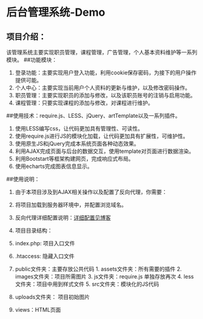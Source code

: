 # 后台管理系统-Demo
## 项目介绍：
该管理系统主要实现职员管理，课程管理，广告管理，个人基本资料维护等一系列模块。
##功能模块：
1. 登录功能：主要实现用户登入功能，利用cookie保存密码，为接下的用户操作提供可能。
2. 个人中心：主要实现当前用户个人资料的更新与维护，以及修改密码操作。
3. 职员管理：主要实现职员的添加与修改，以及该职员账号的注销与启用功能。
4. 课程管理：只要实现课程的添加与修改，对课程进行维护。

##使用技术：require.js、LESS、jQuery、artTemplate以及一系列插件。
1. 使用LESS编写css，让代码更加具有管理性、可读性。
2. 使用require.js进行JS的模块化加载，让代码更加具有扩展性，可维护性。
3. 使用原生JS和jQuery完成本系统页面各种动态效果。
4. 利用AJAX完成页面与后台的数据交互，使用template对页面进行数据渲染。
5. 利用Bootstart等框架构建网页，完成响应式布局。
6. 使用echarts完成图表信息显示。


##使用说明：
1. 由于本项目涉及到AJAX相关操作以及配置了反向代理，你需要：
  1. 将项目加载到服务器环境中，并配置浏览域名。
  2. 反向代理详细配置说明：[详细配置见博客](http://www.sayweb.top/apache-reverse-proxy.html)

2. 项目目录结构：
  1.  index.php: 项目入口文件
  2.  .htaccess: 隐藏入口文件
  3.  public文件夹：主要存放公共代码
     1. assets文件夹：所有需要的插件
     2. images文件夹：项目所需图片
     3. js文件夹：require.js 单独存放再次
     4. less文件夹：项目中用到样式文件
     5. src文件夹：模块化的JS代码
  4. uploads文件夹： 项目初始图片
  5. views：HTML页面
    

